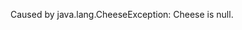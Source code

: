 Caused by java.lang.CheeseException: Cheese is null.

<!---
DelayedGaming/DelayedGaming is a ✨ special ✨ repository because its `README.md` (this file) appears on your GitHub profile.
You can click the Preview link to take a look at your changes.
--->
